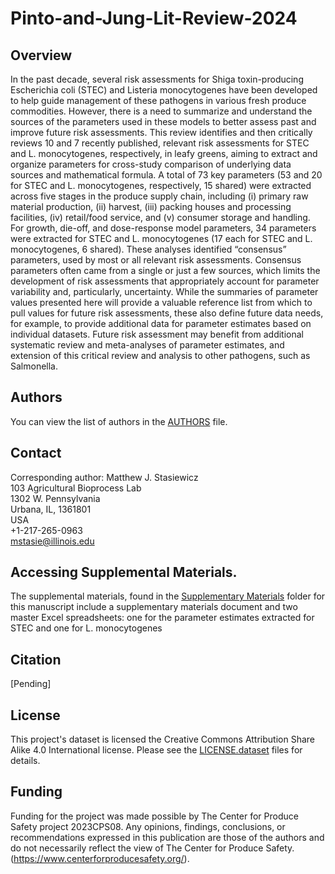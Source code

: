 # Pinto-and-Jung-Lit-Review-2024

## Overview
In the past decade, several risk assessments for Shiga toxin-producing Escherichia coli (STEC) and Listeria monocytogenes have been developed to help guide management of these pathogens in various fresh produce commodities. However, there is a need to summarize and understand the sources of the parameters used in these models to better assess past and improve future risk assessments. This review identifies and then critically reviews 10 and 7 recently published, relevant risk assessments for STEC and L. monocytogenes, respectively, in leafy greens, aiming to extract and organize parameters for cross-study comparison of underlying data sources and mathematical formula. A total of 73 key parameters (53 and 20 for STEC and L. monocytogenes, respectively, 15 shared) were extracted across five stages in the produce supply chain, including (i) primary raw material production, (ii) harvest, (iii) packing houses and processing facilities, (iv) retail/food service, and (v) consumer storage and handling. For growth, die-off, and dose-response model parameters, 34 parameters were extracted for STEC and L. monocytogenes (17 each for STEC and L. monocytogenes, 6 shared). These analyses identified “consensus” parameters, used by most or all relevant risk assessments. Consensus parameters often came from a single or just a few sources, which limits the development of risk assessments that appropriately account for parameter variability and, particularly, uncertainty. While the summaries of parameter values presented here will provide a valuable reference list from which to pull values for future risk assessments, these also define future data needs, for example, to provide additional data for parameter estimates based on individual datasets. Future risk assessment may benefit from additional systematic review and meta-analyses of parameter estimates, and extension of this critical review and analysis to other pathogens, such as Salmonella.

## Authors
You can view the list of authors in the [AUTHORS](/AUTHORS) file.

## Contact
Corresponding author: Matthew J. Stasiewicz<br>
103 Agricultural Bioprocess Lab<br>
1302 W. Pennsylvania<br>
Urbana, IL, 1361801<br>
USA<br>
+1-217-265-0963<br>
[mstasie@illinois.edu](mailto:mstasie@illinois.edu)

## Accessing Supplemental Materials.
The supplemental materials, found in the [Supplementary Materials](https://github.com/foodsafetylab/Pinto-and-Jung-2024-Lit-Review/tree/main/Supplementary%20Materials) folder for this manuscript include a supplementary materials document and two master Excel spreadsheets: one for the parameter estimates extracted for STEC and one for L. monocytogenes

## Citation
[Pending]

## License
This project's dataset is licensed the Creative Commons Attribution Share Alike 4.0 International license. Please see the [LICENSE.dataset](/LICENSE.dataset) files for details.

## Funding
Funding for the project was made possible by The Center for Produce Safety project 2023CPS08. Any opinions, findings, conclusions, or recommendations expressed in this publication are those of the authors and do not necessarily reflect the view of The Center for Produce Safety. (https://www.centerforproducesafety.org/).
